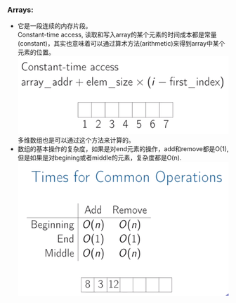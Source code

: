 ### Arrays: 
* 它是一段连续的内存片段。<br>
Constant-time access, 读取和写入array的某个元素的时间成本都是常量(constant)，其实也意味着可以通过算术方法(arithmetic)来得到array中某个元素的位置。
![constant-access](https://github.com/baoqger/Coursera-data-structures-UCSD/blob/master/week1/img/constant-access.png)<br>
多维数组也是可以通过这个方法来计算的。
* 数组的基本操作的复杂度，如果是对end元素的操作，add和remove都是O(1),但是如果是对begining或者middle的元素，复杂度都是O(n). 
![time-common-operation](https://github.com/baoqger/Coursera-data-structures-UCSD/blob/master/week1/img/array-times-common-operations.png)<br>

